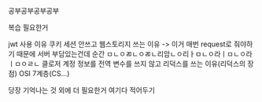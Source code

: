공부공부공부공부

복습 필요한거

jwt 사용 이유
쿠키 세션 안쓰고 웹스토리지 쓰는 이유 -> 이거 매번 request로 줘야하기 때문에 서버 부담있는건데 순간 ㅁㄴㅇㄻㄴㅇㄻㄴ리암ㄴㅇ리ㅏㅁㄴㅇ라ㅣㅁㄴㅇ라ㅣㅁㅇㄹㄴ
클로저
계정 정보를 전역 변수를 쓰지 않고 리덕스를 쓰는 이유(리덕스의 장점)
OSI 7계층(CS...)

당장 기억나는 것 외에 더 필요한거 여기다 적어두기

